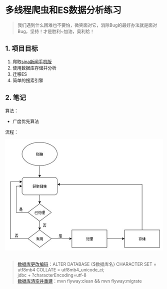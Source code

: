 # 多线程爬虫和ES数据分析练习

> 我们遇到什么困难也不要怕，微笑面对它，消除Bug的最好办法就是面对Bug，坚持！才是胜利~加油，奥利给！

## 1. 项目目标
1. 爬取[sina新闻手机版](https://sina.cn)
2. 使用数据库存储并分析
3. 迁移ES
4. 简单的搜索引擎

## 2. 笔记
算法：
- 广度优先算法

流程：

![](img/flow.png)


##


 
 
 ## 
 
 > [数据库更改编码](https://www.google.com)：ALTER DATABASE {$数据库名} CHARACTER SET = utf8mb4 COLLATE = utf8mb4_unicode_ci; <br>
 > jdbc + ?characterEncoding=utf-8<br>
 > [数据库清空并重建](https://mathiasbynens.be/notes/mysql-utf8mb4)：mvn flyway:clean && mvn flyway:migrate
